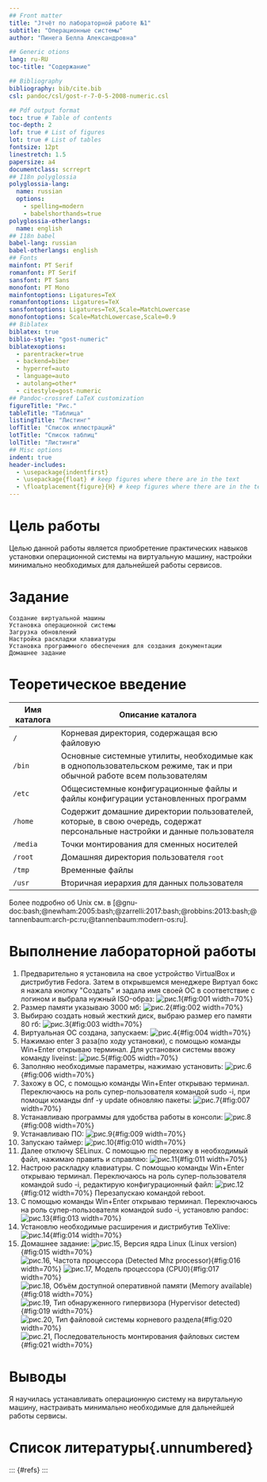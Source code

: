 ```yaml
---
## Front matter
title: "Jтчёт по лабораторной работе №1"
subtitle: "Операционные системы"
author: "Пинега Белла Александровна"

## Generic otions
lang: ru-RU
toc-title: "Содержание"

## Bibliography
bibliography: bib/cite.bib
csl: pandoc/csl/gost-r-7-0-5-2008-numeric.csl

## Pdf output format
toc: true # Table of contents
toc-depth: 2
lof: true # List of figures
lot: true # List of tables
fontsize: 12pt
linestretch: 1.5
papersize: a4
documentclass: scrreprt
## I18n polyglossia
polyglossia-lang:
  name: russian
  options:
	- spelling=modern
	- babelshorthands=true
polyglossia-otherlangs:
  name: english
## I18n babel
babel-lang: russian
babel-otherlangs: english
## Fonts
mainfont: PT Serif
romanfont: PT Serif
sansfont: PT Sans
monofont: PT Mono
mainfontoptions: Ligatures=TeX
romanfontoptions: Ligatures=TeX
sansfontoptions: Ligatures=TeX,Scale=MatchLowercase
monofontoptions: Scale=MatchLowercase,Scale=0.9
## Biblatex
biblatex: true
biblio-style: "gost-numeric"
biblatexoptions:
  - parentracker=true
  - backend=biber
  - hyperref=auto
  - language=auto
  - autolang=other*
  - citestyle=gost-numeric
## Pandoc-crossref LaTeX customization
figureTitle: "Рис."
tableTitle: "Таблица"
listingTitle: "Листинг"
lofTitle: "Список иллюстраций"
lotTitle: "Список таблиц"
lolTitle: "Листинги"
## Misc options
indent: true
header-includes:
  - \usepackage{indentfirst}
  - \usepackage{float} # keep figures where there are in the text
  - \floatplacement{figure}{H} # keep figures where there are in the text
---
```


# Цель работы
Целью данной работы является приобретение практических навыков установки операционной системы на виртуальную машину, настройки минимально необходимых для дальнейшей работы сервисов.

# Задание

    Создание виртуальной машины
    Установка операционной системы
    Загрузка обновлений
    Настройка раскладки клавиатуры
    Установка программного обеспечения для создания документации
    Домашнее задание

# Теоретическое введение


| Имя каталога | Описание каталога                                                                                                          |
|--------------|----------------------------------------------------------------------------------------------------------------------------|
| `/`          | Корневая директория, содержащая всю файловую                                                                               |
| `/bin `      | Основные системные утилиты, необходимые как в однопользовательском режиме, так и при обычной работе всем пользователям     |
| `/etc`       | Общесистемные конфигурационные файлы и файлы конфигурации установленных программ                                           |
| `/home`      | Содержит домашние директории пользователей, которые, в свою очередь, содержат персональные настройки и данные пользователя |
| `/media`     | Точки монтирования для сменных носителей                                                                                   |
| `/root`      | Домашняя директория пользователя  `root`                                                                                   |
| `/tmp`       | Временные файлы                                                                                                            |
| `/usr`       | Вторичная иерархия для данных пользователя                                                                                 |

Более подробно об Unix см. в [@gnu-doc:bash;@newham:2005:bash;@zarrelli:2017:bash;@robbins:2013:bash;@tannenbaum:arch-pc:ru;@tannenbaum:modern-os:ru].

# Выполнение лабораторной работы
1. Предварительно я установила на свое устройство VirtualBox и дистрибутив Fedora. Затем в открывшемся менеджере Виртуал бокс я нажала кнопку "Создать" и задала имя своей ОС в соответствие с логином и выбрала нужный ISO-образ:
![рис.1](image/1.png){#fig:001 width=70%}
2. Размер памяти указываю 3000 мб:
![рис.2](image/2.png){#fig:002 width=70%}
3. Выбираю создать новый жесткий диск, выбраю размер его памяти 80 гб:
![рис.3](image/3.png){#fig:003 width=70%}
4. Виртуальная ОС создана, запускаем:
![рис.4](image/4.png){#fig:004 width=70%}
5. Нажимаю enter 3 раза(по ходу установки), с помощью команды Win+Enter открываю терминал. Для установки системы ввожу команду liveinst:
![рис.5](image/5.png){#fig:005 width=70%}
6. Заполняю необходимые параметры, нажимаю установить:
![рис.6](image/6.png){#fig:006 width=70%}
7. Захожу в ОС, с помощью команды Win+Enter открываю терминал. Переключаюсь на роль супер-пользователя командой sudo -i, при помощи команды dnf -y update обновляю пакеты:
![рис.7](image/7.png){#fig:007 width=70%}
8. Устанавливаю программы для удобства работы в консоли:
![рис.8](image/8.png){#fig:008 width=70%}
9. Устанавливаю ПО:
![рис.9](image/9.png){#fig:009 width=70%}
10. Запускаю таймер:
![рис.10](image/10.png){#fig:010 width=70%}
11. Далее отключу SELinux. С помощью mc перехожу в необходимый файл, нажимаю править и справляю:
![рис.11](image/11.png){#fig:011 width=70%}
12. Настрою раскладку клавиатуры. С помощью команды Win+Enter открываю терминал. Переключаюсь на роль супер-пользователя командой sudo -i, редактирую конфигурационный файл:
![рис.12](image/12.png){#fig:012 width=70%}
Перезапускаю командой reboot.
13. С помощью команды Win+Enter открываю терминал. Переключаюсь на роль супер-пользователя командой sudo -i, установлю pandoc:
![рис.13](image/13.png){#fig:013 width=70%}
14. Установлю необходимые расширения и дистрибутив TeXlive:
![рис.14](image/14.png){#fig:014 width=70%}
15. Домашнее задание:
![рис.15, Версия ядра Linux (Linux version)](image/дз1.png){#fig:015 width=70%} 
![рис.16, Частота процессора (Detected Mhz processor)](image/дз2.png){#fig:016 width=70%}
![рис.17, Модель процессора (CPU0)](image/дз3.png){#fig:017 width=70%}
![рис.18, Объём доступной оперативной памяти (Memory available)](image/дз4.png){#fig:018 width=70%}
![рис.19, Тип обнаруженного гипервизора (Hypervisor detected)](image/дз5.png){#fig:019 width=70%}
![рис.20, Тип файловой системы корневого раздела](image/дз6.png){#fig:020 width=70%}
![рис.21, Последовательность монтирования файловых систем](image/дз7.png){#fig:021 width=70%}
# Выводы

Я научилась устанавливать операционную систему на вирутальную машину, настраивать минимально необходимые для дальнейшей работы сервисы.

# Список литературы{.unnumbered}

::: {#refs}
:::
